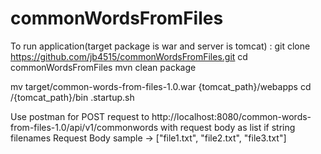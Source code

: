 # commonWordsFromFiles

To run application(target package is war and server is tomcat)  : 
git clone https://github.com/jb4515/commonWordsFromFiles.git
cd commonWordsFromFiles
mvn clean package

mv target/common-words-from-files-1.0.war {tomcat_path}/webapps
cd /{tomcat_path}/bin
.startup.sh

Use postman for POST request to http://localhost:8080/common-words-from-files-1.0/api/v1/commonwords with request body as list if string filenames
Request Body sample  -> ["file1.txt", "file2.txt", "file3.txt"]
